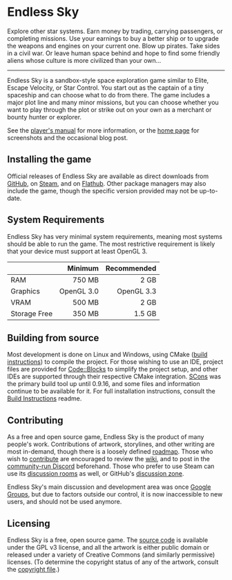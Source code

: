 # Endless Sky

Explore other star systems. Earn money by trading, carrying passengers, or completing missions. Use your earnings to buy a better ship or to upgrade the weapons and engines on your current one. Blow up pirates. Take sides in a civil war. Or leave human space behind and hope to find some friendly aliens whose culture is more civilized than your own...

------

Endless Sky is a sandbox-style space exploration game similar to Elite, Escape Velocity, or Star Control. You start out as the captain of a tiny spaceship and can choose what to do from there. The game includes a major plot line and many minor missions, but you can choose whether you want to play through the plot or strike out on your own as a merchant or bounty hunter or explorer.

See the [player's manual](https://github.com/endless-sky/endless-sky/wiki/PlayersManual) for more information, or the [home page](https://endless-sky.github.io/) for screenshots and the occasional blog post.

## Installing the game

Official releases of Endless Sky are available as direct downloads from [GitHub](https://github.com/endless-sky/endless-sky/releases/latest), on [Steam](https://store.steampowered.com/app/404410/Endless_Sky/), and on [Flathub](https://flathub.org/apps/details/io.github.endless_sky.endless_sky). Other package managers may also include the game, though the specific version provided may not be up-to-date.

## System Requirements

Endless Sky has very minimal system requirements, meaning most systems should be able to run the game. The most restrictive requirement is likely that your device must support at least OpenGL 3.

|| Minimum | Recommended |
|---|----:|----:|
|RAM | 750 MB | 2 GB |
|Graphics | OpenGL 3.0 | OpenGL 3.3 |
|VRAM | 500 MB | 2 GB |
|Storage Free | 350 MB | 1.5 GB |

## Building from source

Most development is done on Linux and Windows, using CMake ([build instructions](docs/readme-cmake.md)) to compile the project. For those wishing to use an IDE, project files are provided for [Code::Blocks](https://www.codeblocks.org/) to simplify the project setup, and other IDEs are supported through their respective CMake integration. [SCons](https://scons.org/) was the primary build tool up until 0.9.16, and some files and information continue to be available for it.
For full installation instructions, consult the [Build Instructions](docs/readme-developer.md) readme.

## Contributing

As a free and open source game, Endless Sky is the product of many people's work. Contributions of artwork, storylines, and other writing are most in-demand, though there is a loosely defined [roadmap](https://github.com/endless-sky/endless-sky/wiki/DevelopmentRoadmap). Those who wish to [contribute](docs/CONTRIBUTING.md) are encouraged to review the [wiki](https://github.com/endless-sky/endless-sky/wiki), and to post in the [community-run Discord](https://discord.gg/ZeuASSx) beforehand. Those who prefer to use Steam can use its [discussion rooms](https://steamcommunity.com/app/404410/discussions/) as well, or GitHub's [discussion zone](https://github.com/endless-sky/endless-sky/discussions).

Endless Sky's main discussion and development area was once [Google Groups](https://groups.google.com/g/endless-sky), but due to factors outside our control, it is now inaccessible to new users, and should not be used anymore.

## Licensing

Endless Sky is a free, open source game. The [source code](https://github.com/endless-sky/endless-sky/) is available under the GPL v3 license, and all the artwork is either public domain or released under a variety of Creative Commons (and similarly permissive) licenses. (To determine the copyright status of any of the artwork, consult the [copyright file](https://github.com/endless-sky/endless-sky/blob/master/copyright).)
